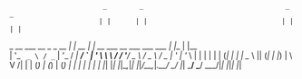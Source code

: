 

                           _        _                                   _     _     
                          | |      | |                                 | |   | |    
 _ __ ___   __ _ _ __  ___| |_ __ _| |__   __   ___ __ ___   ___   ___ | |__ | |__  
| '_ ` _ \ / _` | '_ \/ __| __/ _` | '_ \  \ \ / / '__/ _ \ / _ \ / _ \| '_ \| '_ \ 
| | | | | | (_| | | | \__ \ || (_| | |_) |  \ V /| | | (_) | (_) | (_) | | | | | | |
|_| |_| |_|\__,_|_| |_|___/\__\__,_|_.__/    \_/ |_|  \___/ \___/ \___/|_| |_|_| |_|
                                                                                    
                                                                                    


